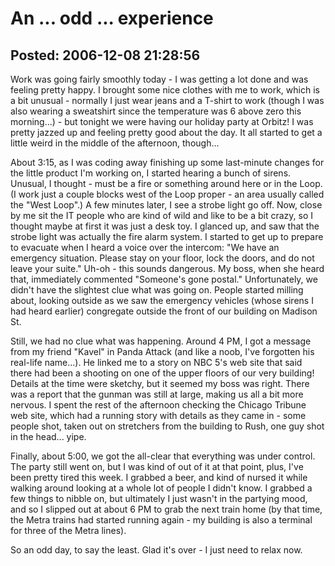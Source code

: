 An ... odd ... experience
===============

Posted: 2006-12-08 21:28:56
-------------------------

Work was going fairly smoothly today - I was getting a lot done and was feeling pretty happy. I brought some nice clothes with me to work, which is a bit unusual - normally I just wear jeans and a T-shirt to work (though I was also wearing a sweatshirt since the temperature was 6 above zero this morning...) - but tonight we were having our holiday party at Orbitz! I was pretty jazzed up and feeling pretty good about the day. It all started to get a little weird in the middle of the afternoon, though...

About 3:15, as I was coding away finishing up some last-minute changes for the little product I'm working on, I started hearing a bunch of sirens. Unusual, I thought - must be a fire or something around here or in the Loop. (I work just a couple blocks west of the Loop proper - an area usually called the "West Loop".) A few minutes later, I see a strobe light go off. Now, close by me sit the IT people who are kind of wild and like to be a bit crazy, so I thought maybe at first it was just a desk toy. I glanced up, and saw that the strobe light was actually the fire alarm system. I started to get up to prepare to evacuate when I heard a voice over the intercom: "We have an emergency situation. Please stay on your floor, lock the doors, and do not leave your suite." Uh-oh - this sounds dangerous. My boss, when she heard that, immediately commented "Someone's gone postal." Unfortunately, we didn't have the slightest clue what was going on. People started milling about, looking outside as we saw the emergency vehicles (whose sirens I had heard earlier) congregate outside the front of our building on Madison St.

Still, we had no clue what was happening. Around 4 PM, I got a message from my friend "Kavel" in Panda Attack (and like a noob, I've forgotten his real-life name...). He linked me to a story on NBC 5's web site that said there had been a shooting on one of the upper floors of our very building! Details at the time were sketchy, but it seemed my boss was right. There was a report that the gunman was still at large, making us all a bit more nervous. I spent the rest of the afternoon checking the Chicago Tribune web site, which had a running story with details as they came in - some people shot, taken out on stretchers from the building to Rush, one guy shot in the head... yipe.

Finally, about 5:00, we got the all-clear that everything was under control. The party still went on, but I was kind of out of it at that point, plus, I've been pretty tired this week. I grabbed a beer, and kind of nursed it while walking around looking at a whole lot of people I didn't know. I grabbed a few things to nibble on, but ultimately I just wasn't in the partying mood, and so I slipped out at about 6 PM to grab the next train home (by that time, the Metra trains had started running again - my building is also a terminal for three of the Metra lines).

So an odd day, to say the least. Glad it's over - I just need to relax now.

